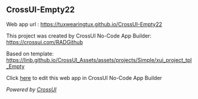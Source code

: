 ## CrossUI-Empty22
Web app url : https://tuxwearingtux.github.io/CrossUI-Empty22

This project was created by CrossUI No-Code App Builder: https://crossui.com/RADGithub

Based on template: https://linb.github.io/CrossUI_Assets/assets/projects/Simple/xui_project_tpl_Empty

Click [here](https://crossui.com/RADGithub/#!from=github&owner=tuxwearingtux&repo=CrossUI-Empty22) to edit this web app in CrossUI No-Code App Builder

<i>Powered by [CrossUI](https://crossui.com)</i>
